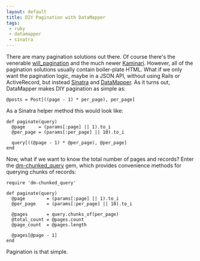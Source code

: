 ```yaml
---
layout: default
title: DIY Pagination with DataMapper
tags:
 - ruby
 - datamapper
 - sinatra
---
```


There are many pagination solutions out there. Of course there's the venerable
[will_pagination][1] and the much newer [Kaminari][2]. However, all of the
pagination solutions usually contain boiler-plate HTML. What if we only
want the pagination logic, maybe in a JSON API, without using Rails or
ActiveRecord, but instead [Sinatra][3] and [DataMapper][4]. As it turns out,
DataMapper makes DIY pagination as simple as:

    @posts = Post[((page - 1) * per_page), per_page]

As a Sinatra helper method this would look like:

    def paginate(query)
      @page     = (params[:page] || 1).to_i
      @per_page = (params[:per_page] || 10).to_i
    
      query[((@page - 1) * @per_page), @per_page]
    end

Now, what if we want to know the total number of pages and records? Enter the
[dm-chunked_query][5] gem, which provides convenience methods for querying
chunks of records:

    require 'dm-chunked_query'
    
    def paginate(query)
      @page        = (params[:page] || 1).to_i
      @per_page    = (params[:per_page] || 10).to_i

      @pages       = query.chunks_of(per_page)
      @total_count = @pages.count
      @page_count  = @pages.length

      @pages[@page - 1]
    end

Pagination is that simple.

[1]: https://github.com/mislav/will_paginate#readme
[2]: https://github.com/amatsuda/kaminari#readme
[3]: http://sinatrarb.com/
[4]: http://datamapper.org/
[5]: https://github.com/postmodern/dm-chunked_query#readme

